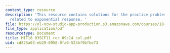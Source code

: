 ```yaml
---
content_type: resource
description: 'This resource contains solutions for the practice problem statements
  related to exponential response. '
file: https://ol-ocw-studio-app-production.s3.amazonaws.com/courses/18-03sc-differential-equations-fall-2011/cd825a03eb2909580fa0523bf9bfbe73_MIT18_03SCF11_rec_09s14_sol.pdf
file_type: application/pdf
resourcetype: Document
title: MIT18_03SCF11_rec_09s14_sol.pdf
uid: cd825a03-eb29-0958-0fa0-523bf9bfbe73
---
```

